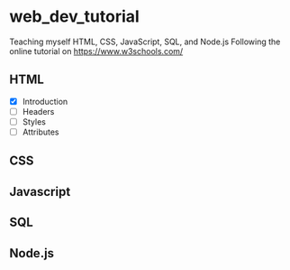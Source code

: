 # web_dev_tutorial
Teaching myself HTML, CSS, JavaScript, SQL, and Node.js
Following the online tutorial on https://www.w3schools.com/
## HTML
- [x] Introduction
- [ ] Headers
- [ ] Styles
- [ ] Attributes

## CSS

## Javascript

## SQL

## Node.js
